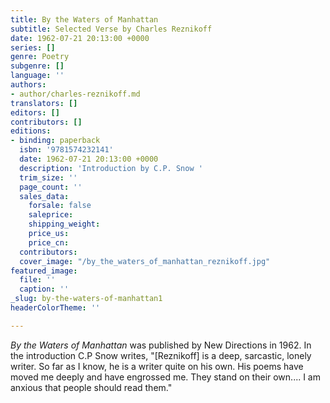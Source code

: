 ```yaml
---
title: By the Waters of Manhattan
subtitle: Selected Verse by Charles Reznikoff
date: 1962-07-21 20:13:00 +0000
series: []
genre: Poetry
subgenre: []
language: ''
authors:
- author/charles-reznikoff.md
translators: []
editors: []
contributors: []
editions:
- binding: paperback
  isbn: '9781574232141'
  date: 1962-07-21 20:13:00 +0000
  description: 'Introduction by C.P. Snow '
  trim_size: ''
  page_count: ''
  sales_data:
    forsale: false
    saleprice: 
    shipping_weight: 
    price_us: 
    price_cn: 
  contributors: 
  cover_image: "/by_the_waters_of_manhattan_reznikoff.jpg"
featured_image:
  file: ''
  caption: ''
_slug: by-the-waters-of-manhattan1
headerColorTheme: ''

---
```

_By the Waters of Manhattan_ was published by New Directions in 1962. In the introduction C.P Snow writes, "[Reznikoff] is a deep, sarcastic, lonely writer. So far as I know, he is a writer quite on his own. His poems have moved me deeply and have engrossed me. They stand on their own.... I am anxious that people should read them."

